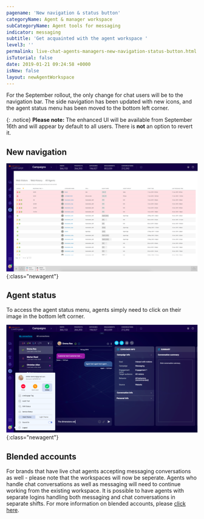 ```yaml
---
pagename: 'New navigation & status button'
categoryName: Agent & manager workspace
subCategoryName: Agent tools for messaging
indicator: messaging
subtitle: 'Get acquainted with the agent workspace '
level3: ''
permalink: live-chat-agents-managers-new-navigation-status-button.html
isTutorial: false
date: 2019-01-21 09:24:58 +0000
isNew: false
layout: newAgentWorkspace
---
```


For the September rollout, the only change for chat users will be to the navigation bar. The side navigation has been updated with new icons, and the agent status menu has been moved to the bottom left corner.

{: .notice}
**Please note:** The enhanced UI will be available from September 16th and will appear by default to all users. There is **not** an option to revert it.  

## New navigation

![alt text](img/chat-users-screenshot.png){:class="newagent"}

## Agent status

To access the agent status menu, agents simply need to click on their image in the bottom left corner.

![alt text](img/new-agent-workspace-screenshot-1.png){:class="newagent"}

## Blended accounts

For brands that have live chat agents accepting messaging conversations as well - please note that the workspaces will now be seperate. Agents who handle chat conversations as well as messaging will need to continue working from the existing workspace. It is possible to have agents with separate logins handling both messaging and chat conversations in separate shifts. For more information on blended accounts, please [click here](/messaging-agents-blended-accounts.html). 

